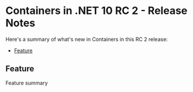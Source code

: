 # Containers in .NET 10 RC 2 - Release Notes

Here's a summary of what's new in Containers in this RC 2 release:

- [Feature](#feature)

## Feature

Feature summary
